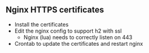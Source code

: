## Nginx HTTPS certificates

* Install the certificates
* Edit the nginx config to support h2 with ssl
  * Nginx (lua) needs to correctly listen on 443
* Crontab to update the certificates and restart nginx

